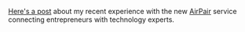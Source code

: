 [Here's a post](http://hackerpreneurialism.com/post/44040862234/product-fit-and-success-in-online-marketplaces) about my recent experience with the new [AirPair](http://airpair.co) service connecting entrepreneurs with technology experts.
